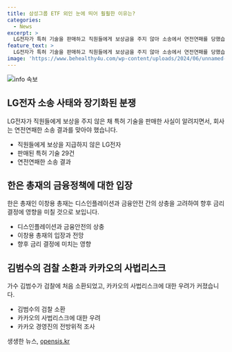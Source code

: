 ```yaml
---
title: 삼성그룹 ETF 외인 눈에 띄어 훨훨한 이유는?
categories:
  - News
excerpt: >
  LG전자가 특허 기술을 판매하고 직원들에게 보상금을 주지 않아 소송에서 연전연패를 당했습니다. 한은 총재는 디스인플레와 금융안전 간의 상충을 고려하여 금리를 결정할 필요가 있다고 언급했고, 김범수가 카카오의 사법 리스크에 대해 처음으로 검찰 소환조사를 받았습니다. 이 외에도 혁신적인 해외 여행자 보험과 외국인들의 삼성그룹ETF 투자 등이 주목받고 있습니다. FOMC 위원 보우먼 연설, 중국 소비자물가지수, 뉴질랜드 금리결정, OPEC 보고서, 파월 의장 증언 등이 오늘의 핵심 일정입니다.
feature_text: >
  LG전자가 특허 기술을 판매하고 직원들에게 보상금을 주지 않아 소송에서 연전연패를 당했습니다. 한은 총재는 디스인플레와 금융안전 간의 상충을 고려하여 금리를 결정할 필요가 있다고 언급했고, 김범수가 카카오의 사법 리스크에 대해 처음으로 검찰 소환조사를 받았습니다. 이 외에도 혁신적인 해외 여행자 보험과 외국인들의 삼성그룹ETF 투자 등이 주목받고 있습니다. FOMC 위원 보우먼 연설, 중국 소비자물가지수, 뉴질랜드 금리결정, OPEC 보고서, 파월 의장 증언 등이 오늘의 핵심 일정입니다.
image: 'https://www.behealthy4u.com/wp-content/uploads/2024/06/unnamed-file.png'
---
```


<p><img src="https://www.behealthy4u.com/wp-content/uploads/2024/06/unnamed-file.png" alt="info 속보" /></p>

<h2 data-ke-size="size26">LG전자 소송 사태와 장기화된 분쟁</h2>

<p data-ke-size="size16">LG전자가 직원들에게 보상을 주지 않은 채 특허 기술을 판매한 사실이 알려지면서, 회사는 연전연패한 소송 결과를 맞아야 했습니다. </p>

<ul>
  <li>직원들에게 보상을 지급하지 않은 LG전자</li>
  <li>판매된 특허 기술 29건</li>
  <li>연전연패한 소송 결과</li>
</ul>

<h2 data-ke-size="size26">한은 총재의 금융정책에 대한 입장</h2>

<p data-ke-size="size16">한은 총재인 이창용 총재는 디스인플레이션과 금융안전 간의 상충을 고려하여 향후 금리 결정에 영향을 미칠 것으로 보입니다.</p>

<ul>
  <li>디스인플레이션과 금융안전의 상충</li>
  <li>이창용 총재의 입장과 전망</li>
  <li>향후 금리 결정에 미치는 영향</li>
</ul>

<h2 data-ke-size="size26">김범수의 검찰 소환과 카카오의 사법리스크</h2>

<p data-ke-size="size16">가수 김범수가 검찰에 처음 소환되었고, 카카오의 사법리스크에 대한 우려가 커졌습니다.</p>

<ul>
  <li>김범수의 검찰 소환</li>
  <li>카카오의 사법리스크에 대한 우려</li>
  <li>카카오 경영진의 전방위적 조사</li>
</ul>
생생한 뉴스, <a href="https://opensis.kr" rel="dofollow">opensis.kr</a>


